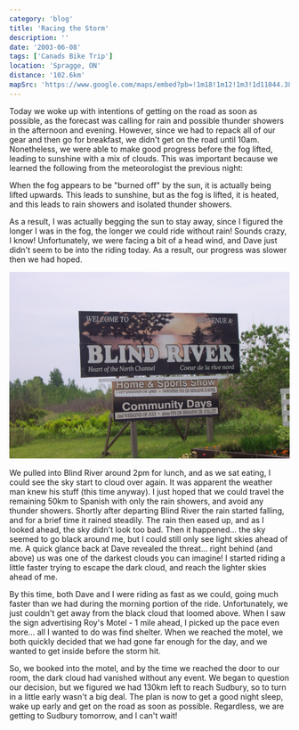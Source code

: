 ```yaml
---
category: 'blog'
title: 'Racing the Storm'
description: ''
date: '2003-06-08'
tags: ['Canads Bike Trip']
location: 'Spragge, ON'
distance: '102.6km'
mapSrc: 'https://www.google.com/maps/embed?pb=!1m18!1m12!1m3!1d11044.388046321632!2d-82.66059775881237!3d46.208525115867104!2m3!1f0!2f0!3f0!3m2!1i1024!2i768!4f13.1!3m3!1m2!1s0x4d3173e138f5c767%3A0x583a8ed39322d24b!2sSpragge%2C%20ON%20P0R%201K0!5e0!3m2!1sen!2sca!4v1609176531426!5m2!1sen!2sca'
---
```

Today we woke up with intentions of getting on the road as soon as possible, as the forecast was calling for rain and possible thunder showers in the afternoon and evening. However, since we had to repack all of our gear and then go for breakfast, we didn't get on the road until 10am. Nonetheless, we were able to make good progress before the fog lifted, leading to sunshine with a mix of clouds. This was important because we learned the following from the meteorologist the previous night:

When the fog appears to be "burned off" by the sun, it is actually being lifted upwards. This leads to sunshine, but as the fog is lifted, it is heated, and this leads to rain showers and isolated thunder showers.

As a result, I was actually begging the sun to stay away, since I figured the longer I was in the fog, the longer we could ride without rain! Sounds crazy, I know! Unfortunately, we were facing a bit of a head wind, and Dave just didn't seem to be into the riding today. As a result, our progress was slower then we had hoped.

![](./can_bike_trip_215.jpg)

We pulled into Blind River around 2pm for lunch, and as we sat eating, I could see the sky start to cloud over again. It was apparent the weather man knew his stuff (this time anyway). I just hoped that we could travel the remaining 50km to Spanish with only the rain showers, and avoid any thunder showers. Shortly after departing Blind River the rain started falling, and for a brief time it rained steadily. The rain then eased up, and as I looked ahead, the sky didn't look too bad. Then it happened... the sky seemed to go black around me, but I could still only see light skies ahead of me. A quick glance back at Dave revealed the threat... right behind (and above) us was one of the darkest clouds you can imagine! I started riding a little faster trying to escape the dark cloud, and reach the lighter skies ahead of me.

By this time, both Dave and I were riding as fast as we could, going much faster than we had during the morning portion of the ride. Unfortunately, we just couldn't get away from the black cloud that loomed above. When I saw the sign advertising Roy's Motel - 1 mile ahead, I picked up the pace even more... all I wanted to do was find shelter. When we reached the motel, we both quickly decided that we had gone far enough for the day, and we wanted to get inside before the storm hit.

So, we booked into the motel, and by the time we reached the door to our room, the dark cloud had vanished without any event. We began to question our decision, but we figured we had 130km left to reach Sudbury, so to turn in a little early wasn't a big deal. The plan is now to get a good night sleep, wake up early and get on the road as soon as possible. Regardless, we are getting to Sudbury tomorrow, and I can't wait!